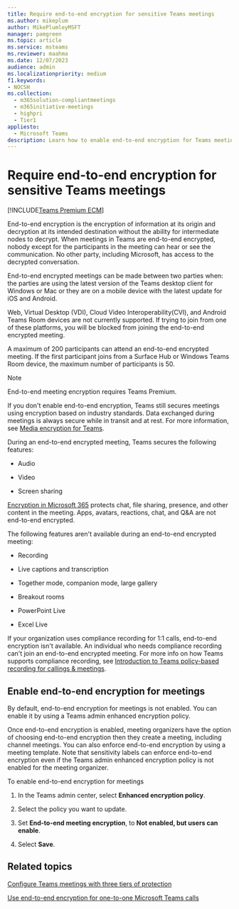 ```yaml
---
title: Require end-to-end encryption for sensitive Teams meetings
ms.author: mikeplum
author: MikePlumleyMSFT
manager: pamgreen
ms.topic: article
ms.service: msteams
ms.reviewer: maahma
ms.date: 12/07/2023
audience: admin
ms.localizationpriority: medium
f1.keywords:
- NOCSH
ms.collection: 
  - m365solution-compliantmeetings
  - m365initiative-meetings
  - highpri
  - Tier1
appliesto: 
  - Microsoft Teams
description: Learn how to enable end-to-end encryption for Teams meetings.
---
```


# Require end-to-end encryption for sensitive Teams meetings

[!INCLUDE[Teams Premium ECM](includes/teams-premium-ecm.md)]

End-to-end encryption is the encryption of information at its origin and decryption at its intended destination without the ability for intermediate nodes to decrypt. When meetings in Teams are end-to-end encrypted, nobody except for the participants in the meeting can hear or see the communication. No other party, including Microsoft, has access to the decrypted conversation.

End-to-end encrypted meetings can be made between two parties when: the parties are using the latest version of the Teams desktop client for Windows or Mac or they are on a mobile device with the latest update for iOS and Android.

Web, Virtual Desktop (VDI), Cloud Video Interoperability(CVI), and Android Teams Room devices are not currently supported. If trying to join from one of these platforms, you will be blocked from joining the end-to-end encrypted meeting.

A maximum of 200 participants can attend an end-to-end encrypted meeting. If the first participant joins from a Surface Hub or Windows Teams Room device, the maximum number of participants is 50.

> [!Note]
> End-to-end meeting encryption requires Teams Premium.

If you don't enable end-to-end encryption, Teams still secures meetings using encryption based on industry standards. Data exchanged during meetings is always secure while in transit and at rest. For more information, see [Media encryption for Teams](teams-security-guide.md#media-encryption).

During an end-to-end encrypted meeting, Teams secures the following features:

- Audio

- Video

- Screen sharing

[Encryption in Microsoft 365](/microsoft-365/compliance/encryption) protects chat, file sharing, presence, and other content in the meeting. Apps, avatars, reactions, chat, and Q&A are not end-to-end encrypted.

The following features aren't available during an end-to-end encrypted meeting:

- Recording

- Live captions and transcription

- Together mode, companion mode, large gallery

- Breakout rooms

- PowerPoint Live

- Excel Live

If your organization uses compliance recording for 1:1 calls, end-to-end encryption isn't available. An individual who needs compliance recording can't join an end-to-end encrypted meeting. For more info on how Teams supports compliance recording, see [Introduction to Teams policy-based recording for callings & meetings](teams-recording-policy.md).

## Enable end-to-end encryption for meetings

By default, end-to-end encryption for meetings is not enabled. You can enable it by using a Teams admin enhanced encryption policy.

Once end-to-end encryption is enabled, meeting organizers have the option of choosing end-to-end encryption then they create a meeting, including channel meetings. You can also enforce end-to-end encryption by using a meeting template. Note that sensitivity labels can enforce end-to-end encryption even if the Teams admin enhanced encryption policy is not enabled for the meeting organizer.

To enable end-to-end encryption for meetings

1. In the Teams admin center, select **Enhanced encryption policy**.

1. Select the policy you want to update.

1. Set **End-to-end meeting encryption**, to **Not enabled, but users can enable**.

1. Select **Save**.

## Related topics

[Configure Teams meetings with three tiers of protection](configure-meetings-three-tiers-protection.md)

[Use end-to-end encryption for one-to-one Microsoft Teams calls](teams-end-to-end-encryption.md)
